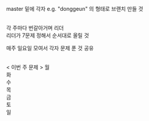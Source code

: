 master 밑에 각자 e.g. "donggeun" 의 형태로 브랜치 만들 것<br><br>

각 주마다 번갈아거며 리더<br>
리더가 7문제 정해서 순서대로 올릴 것<br>

매주 일요일 모여서 각자 문제 푼 것 공유<br><br>

< 이번 주 문제 >
월<br>
화<br>
수<br>
목<br>
금<br>
토<br>
일<br>
